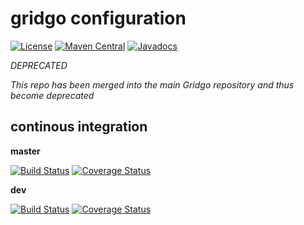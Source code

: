 # gridgo configuration

[![License](https://img.shields.io/github/license/gridgo/gridgo-configuration.svg?maxAge=2592000)](LICENSE)
[![Maven Central](https://img.shields.io/maven-central/v/io.gridgo/gridgo-config.svg?maxAge=86400)](http://mvnrepository.com/artifact/io.gridgo/gridgo-config)
[![Javadocs](http://javadoc.io/badge/io.gridgo/gridgo-config.svg)](http://javadoc.io/doc/io.gridgo/gridgo-config)

*DEPRECATED*

*This repo has been merged into the main Gridgo repository and thus become deprecated*

## continous integration

**master**

[![Build Status](https://travis-ci.org/gridgo/gridgo-configuration.svg?branch=master)](https://travis-ci.org/gridgo-configuration)
[![Coverage Status](https://coveralls.io/repos/github/gridgo/gridgo-configuration/badge.svg?branch=master&maxAge=86400)](https://coveralls.io/github/gridgo/gridgo-configuration?branch=master)

**dev**

[![Build Status](https://travis-ci.org/gridgo/gridgo-configuration.svg?branch=dev)](https://travis-ci.org/gridgo-configuration)
[![Coverage Status](https://coveralls.io/repos/github/gridgo/gridgo-configuration/badge.svg?branch=master&maxAge=86400)](https://coveralls.io/github/gridgo/gridgo-configuration?branch=dev)

